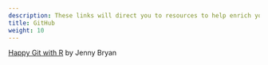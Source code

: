 ```yaml
---
description: These links will direct you to resources to help enrich your git/GitHub skills
title: GitHub
weight: 10
---
```


[Happy Git with R](https://happygitwithr.com) by Jenny Bryan